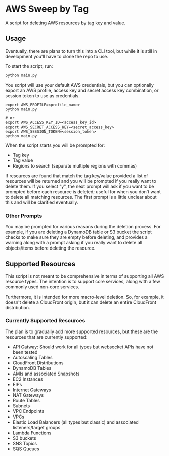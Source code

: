 # AWS Sweep by Tag

A script for deleting AWS resources by tag key and value.

## Usage

Eventually, there are plans to turn this into a CLI tool, but while it is still in development you'll have to clone the repo to use.

To start the script, run:

```shell
python main.py
```

You script will use your default AWS credentials, but you can optionally export an AWS profile, access key and secret access key combination, or session token to use as credentials.

```shell
export AWS_PROFILE=<profile_name>
python main.py

# or
export AWS_ACCESS_KEY_ID=<access_key_id>
export AWS_SECRET_ACCESS_KEY=<secret_access_key>
export AWS_SESSION_TOKEN=<session_token>
python main.py
```

When the script starts you will be prompted for:

- Tag key
- Tag value
- Regions to search (separate multiple regions with commas)

If resources are found that match the tag key/value provided a list of resources will be returned and you will be prompted if you really want to delete them. If you select "y", the next prompt will ask if you want to be prompted before each resource is deleted; useful for when you don't want to delete all matching resources. The first prompt is a little unclear about this and will be clarified eventually.

### Other Prompts

You may be prompted for various reasons during the deletion process. For example, if you are deleting a DynamoDB table or S3 bucket the script checks to make sure they are empty before deleting, and provides a warning along with a prompt asking if you really want to delete all objects/items before deleting the resource.

## Supported Resources

This script is not meant to be comprehensive in terms of supporting all AWS resource types. The intention is to support core services, along with a few commonly used non-core services.

Furthermore, it is intended for more macro-level deletion. So, for example, it doesn't delete a CloudFront origin, but it can delete an entire CloudFront distribution.

### Currently Supported Resources

The plan is to gradually add more supported resources, but these are the resources that are currently supported:

- API Gatway: Should work for all types but websocket APIs have not been tested
- Autoscaling Tables
- CloudFront Distributions
- DynamoDB Tables
- AMIs and associated Snapshots
- EC2 Instances
- EIPs
- Internet Gateways
- NAT Gateways
- Route Tables
- Subnets
- VPC Endpoints
- VPCs
- Elastic Load Balancers (all types but classic) and associated listeners/target groups
- Lambda Functions
- S3 buckets
- SNS Topics
- SQS Queues

